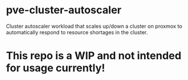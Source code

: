 # pve-cluster-autoscaler
Cluster autoscaler workload that scales up/down a cluster on proxmox to automatically respond to resource shortages in the cluster.

# This repo is a WIP and not intended for usage currently!
